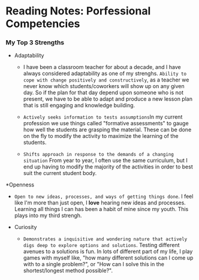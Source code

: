 # Reading Notes: Porfessional Competencies

### My Top 3 Strengths

* Adaptability
  * I have been a classroom teacher for about a decade, and I have always considered adaptability as one of my strenghs. `Ability to cope with change positively and constructively`, as a teacher we never know which students/coworkers will show up on any given day. So if the plan for that day depend upon someone who is not present, we have to be able to adapt and produce a new lesson plan that is still engaging and knowledge building.
  
  * `Actively seeks information to tests assumptions`In my current profession we use things called "formative assessments" to gauge how well the students are grasping the material. These can be done on the fly to modify the activity to maximize the learning of the students.
  
  * `Shifts approach in response to the demands of a changing situation` From year to year, I often use the same curriculum, but I end up having to modify the majority of the activities in order to best suit the current student body.

*Openness
  * `Open to new ideas, processes, and ways of getting things done`. I feel like I'm more than just open, I **love** hearing new ideas and processes. Learning all things I can has been a habit of mine since my youth. This plays into my third strengh.

* Curiosity
  * `Demonstrates a inquisitive and wondering nature that actively digs deep to explore options and solutions`. Testing different avenues to a solutions is fun. In lots of different part of my life, I play games with myself like, "how many different solutions can I come up with to a single problem?", or "How can I solve this in the shortest/longest method possible?". 
